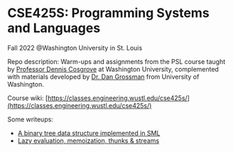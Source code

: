 # CSE425S: Programming Systems and Languages

Fall 2022 @Washington University in St. Louis

Repo description: Warm-ups and assignments from the PSL course taught by [Professor Dennis Cosgrove](https://www.cse.wustl.edu/~dennis.cosgrove/) at Washington University, complemented with materials developed by [Dr. Dan Grossman](https://homes.cs.washington.edu/~djg/) from University of Washington.

Course wiki: [https://classes.engineering.wustl.edu/cse425s/](https://classes.engineering.wustl.edu/cse425s/)

Some writeups:
* [A binary tree data structure implemented in SML](https://xingjianxuanyuan.github.io/bst-sml/)
* [Lazy evaluation, memoization, thunks & streams](https://xingjianxuanyuan.github.io/streams-racket/)
